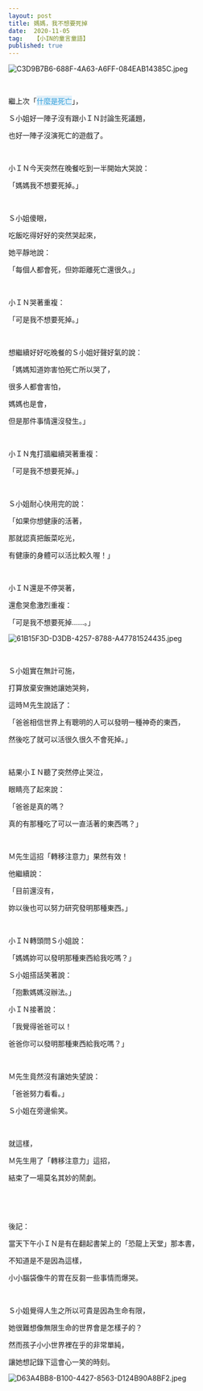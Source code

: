 ```yaml
---
layout: post
title: 媽媽，我不想要死掉
date:  2020-11-05
tag:   【小IN的童言童語】
published: true 
---
```

<p><img alt="C3D9B7B6-688F-4A63-A6FF-084EAB14385C.jpeg" src="https://pic.pimg.tw/smlife543/1604588574-600793137-g_n.jpg" title="C3D9B7B6-688F-4A63-A6FF-084EAB14385C.jpeg"></p>

<p>&nbsp;</p>

<p>繼上次「<a href="https://smlife543.pixnet.net/blog/post/359274950-%E9%9D%A2%E5%B0%8D%E6%AD%BB%E4%BA%A1" ng-click="Articles.onTitleClick($event, item.status)" ng-href="https://smlife543.pixnet.net/blog/post/359274950-%E9%9D%A2%E5%B0%8D%E6%AD%BB%E4%BA%A1" style="box-sizing: border-box; background-color: rgb(223, 239, 249); color: rgb(53, 160, 218); text-decoration: none; line-height: inherit; outline: 0px; cursor: pointer; font-family: &quot;Helvetica Neue&quot;, Helvetica, Roboto, Arial, &quot;Microsoft JhengHei&quot;, &quot;Microsoft YaHei&quot;, &quot;WenQuanYi Micro Hei&quot;, sans-serif; font-size: 14px; font-style: normal; font-variant-ligatures: normal; font-variant-caps: normal; font-weight: 400; letter-spacing: normal; orphans: 2; text-align: left; text-indent: 0px; text-transform: none; white-space: nowrap; widows: 2; word-spacing: 0px; -webkit-text-stroke-width: 0px;" target="_blank">什麼是死亡</a>」，</p>

<p>Ｓ小姐好一陣子沒有跟小ＩＮ討論生死議題，</p>

<p>也好一陣子沒演死亡的遊戲了。</p>

<p>&nbsp;</p>

<p>小ＩＮ今天突然在晚餐吃到一半開始大哭說：</p>

<p>「媽媽我不想要死掉。」</p>

<p>&nbsp;</p>

<p>Ｓ小姐傻眼，</p>

<p>吃飯吃得好好的突然哭起來，</p>

<p>她平靜地說：</p>

<p>「每個人都會死，但妳距離死亡還很久。」</p>

<p>&nbsp;</p>

<p>小ＩＮ哭著重複：</p>

<p>「可是我不想要死掉。」</p>

<p>&nbsp;</p>

<p>想繼續好好吃晚餐的Ｓ小姐好聲好氣的說：</p>

<p>「媽媽知道妳害怕死亡所以哭了，</p>

<p>很多人都會害怕，</p>

<p>媽媽也是會，</p>

<p>但是那件事情還沒發生。」</p>

<p>&nbsp;</p>

<p>小ＩＮ鬼打牆繼續哭著重複：</p>

<p>「可是我不想要死掉。」</p>

<p>&nbsp;</p>

<p>Ｓ小姐耐心快用完的說：</p>

<p>「如果你想健康的活著，</p>

<p>那就認真把飯菜吃光，</p>

<p>有健康的身體可以活比較久喔！」</p>

<p>&nbsp;</p>

<p>小ＩＮ還是不停哭著，</p>

<p>還愈哭愈激烈重複：</p>

<p>「可是我不想要死掉......。」</p>

<p><img alt="61B15F3D-D3DB-4257-8788-A47781524435.jpeg" src="https://pic.pimg.tw/smlife543/1604588576-1237428781-g_n.jpg" title="61B15F3D-D3DB-4257-8788-A47781524435.jpeg"></p>

<p>&nbsp;</p>

<p>Ｓ小姐實在無計可施，</p>

<p>打算放棄安撫她讓她哭夠，</p>

<p>這時Ｍ先生說話了：</p>

<p>「爸爸相信世界上有聰明的人可以發明一種神奇的東西，</p>

<p>然後吃了就可以活很久很久不會死掉。」</p>

<p>&nbsp;</p>

<p>結果小ＩＮ聽了突然停止哭泣，</p>

<p>眼睛亮了起來說：</p>

<p>「爸爸是真的嗎？</p>

<p>真的有那種吃了可以一直活著的東西嗎？」</p>

<p>&nbsp;</p>

<p>Ｍ先生這招「轉移注意力」果然有效！</p>

<p>他繼續說：</p>

<p>「目前還沒有，</p>

<p>妳以後也可以努力研究發明那種東西。」</p>

<p>&nbsp;</p>

<p>小ＩＮ轉頭問Ｓ小姐說：</p>

<p>「媽媽妳可以發明那種東西給我吃嗎？」</p>

<p>Ｓ小姐搭話笑著說：</p>

<p>「抱歉媽媽沒辦法。」</p>

<p>小ＩＮ接著說：</p>

<p>「我覺得爸爸可以！</p>

<p>爸爸你可以發明那種東西給我吃嗎？」</p>

<p>&nbsp;</p>

<p>Ｍ先生竟然沒有讓她失望說：</p>

<p>「爸爸努力看看。」</p>

<p>Ｓ小姐在旁邊偷笑。</p>

<p>&nbsp;</p>

<p>就這樣，</p>

<p>Ｍ先生用了「轉移注意力」這招，</p>

<p>結束了一場莫名其妙的鬧劇。</p>

<p>&nbsp;</p>

<p>&nbsp;</p>

<p>後記：</p>

<p>當天下午小ＩＮ是有在翻起書架上的「恐龍上天堂」那本書，</p>

<p>不知道是不是因為這樣，</p>

<p>小小腦袋像牛的胃在反芻一些事情而爆哭。</p>

<p>&nbsp;</p>

<p>Ｓ小姐覺得人生之所以可貴是因為生命有限，</p>

<p>她很難想像無限生命的世界會是怎樣子的？</p>

<p>然而孩子小小世界裡在乎的非常單純，</p>

<p>讓她想記錄下這會心一笑的時刻。</p>

<p><img alt="D63A4BB8-B100-4427-8563-D124B90A8BF2.jpeg" src="https://pic.pimg.tw/smlife543/1604588612-3190468030-g_n.jpg" title="D63A4BB8-B100-4427-8563-D124B90A8BF2.jpeg"></p>

